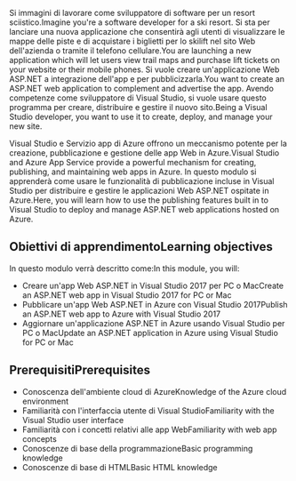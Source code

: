 <span data-ttu-id="ee8c2-101">Si immagini di lavorare come sviluppatore di software per un resort sciistico.</span><span class="sxs-lookup"><span data-stu-id="ee8c2-101">Imagine you're a software developer for a ski resort.</span></span> <span data-ttu-id="ee8c2-102">Si sta per lanciare una nuova applicazione che consentirà agli utenti di visualizzare le mappe delle piste e di acquistare i biglietti per lo skilift nel sito Web dell'azienda o tramite il telefono cellulare.</span><span class="sxs-lookup"><span data-stu-id="ee8c2-102">You are launching a new application which will let users view trail maps and purchase lift tickets on your website or their mobile phones.</span></span> <span data-ttu-id="ee8c2-103">Si vuole creare un'applicazione Web ASP.NET a integrazione dell'app e per pubblicizzarla.</span><span class="sxs-lookup"><span data-stu-id="ee8c2-103">You want to create an ASP.NET web application to complement and advertise the app.</span></span> <span data-ttu-id="ee8c2-104">Avendo competenze come sviluppatore di Visual Studio, si vuole usare questo programma per creare, distribuire e gestire il nuovo sito.</span><span class="sxs-lookup"><span data-stu-id="ee8c2-104">Being a Visual Studio developer, you want to use it to create, deploy, and manage your new site.</span></span>

<span data-ttu-id="ee8c2-105">Visual Studio e Servizio app di Azure offrono un meccanismo potente per la creazione, pubblicazione e gestione delle app Web in Azure.</span><span class="sxs-lookup"><span data-stu-id="ee8c2-105">Visual Studio and Azure App Service provide a powerful mechanism for creating, publishing, and maintaining web apps in Azure.</span></span> <span data-ttu-id="ee8c2-106">In questo modulo si apprenderà come usare le funzionalità di pubblicazione incluse in Visual Studio per distribuire e gestire le applicazioni Web ASP.NET ospitate in Azure.</span><span class="sxs-lookup"><span data-stu-id="ee8c2-106">Here, you will learn how to use the publishing features built in to Visual Studio to deploy and manage ASP.NET web applications hosted on Azure.</span></span>

## <a name="learning-objectives"></a><span data-ttu-id="ee8c2-107">Obiettivi di apprendimento</span><span class="sxs-lookup"><span data-stu-id="ee8c2-107">Learning objectives</span></span>

<span data-ttu-id="ee8c2-108">In questo modulo verrà descritto come:</span><span class="sxs-lookup"><span data-stu-id="ee8c2-108">In this module, you will:</span></span>

- <span data-ttu-id="ee8c2-109">Creare un'app Web ASP.NET in Visual Studio 2017 per PC o Mac</span><span class="sxs-lookup"><span data-stu-id="ee8c2-109">Create an ASP.NET web app in Visual Studio 2017 for PC or Mac</span></span>
- <span data-ttu-id="ee8c2-110">Pubblicare un'app Web ASP.NET in Azure con Visual Studio 2017</span><span class="sxs-lookup"><span data-stu-id="ee8c2-110">Publish an ASP.NET web app to Azure with Visual Studio 2017</span></span>
- <span data-ttu-id="ee8c2-111">Aggiornare un'applicazione ASP.NET in Azure usando Visual Studio per PC o Mac</span><span class="sxs-lookup"><span data-stu-id="ee8c2-111">Update an ASP.NET application in Azure using Visual Studio for PC or Mac</span></span>

## <a name="prerequisites"></a><span data-ttu-id="ee8c2-112">Prerequisiti</span><span class="sxs-lookup"><span data-stu-id="ee8c2-112">Prerequisites</span></span>

- <span data-ttu-id="ee8c2-113">Conoscenza dell'ambiente cloud di Azure</span><span class="sxs-lookup"><span data-stu-id="ee8c2-113">Knowledge of the Azure cloud environment</span></span>
- <span data-ttu-id="ee8c2-114">Familiarità con l'interfaccia utente di Visual Studio</span><span class="sxs-lookup"><span data-stu-id="ee8c2-114">Familiarity with the Visual Studio user interface</span></span>
- <span data-ttu-id="ee8c2-115">Familiarità con i concetti relativi alle app Web</span><span class="sxs-lookup"><span data-stu-id="ee8c2-115">Familiarity with web app concepts</span></span>
- <span data-ttu-id="ee8c2-116">Conoscenze di base della programmazione</span><span class="sxs-lookup"><span data-stu-id="ee8c2-116">Basic programming knowledge</span></span>
- <span data-ttu-id="ee8c2-117">Conoscenze di base di HTML</span><span class="sxs-lookup"><span data-stu-id="ee8c2-117">Basic HTML knowledge</span></span>
